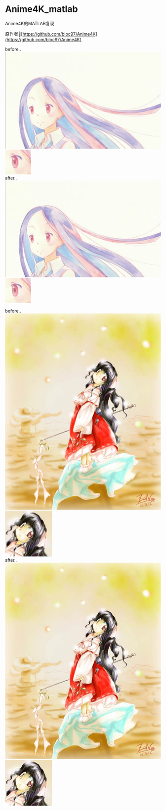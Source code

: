 # Anime4K_matlab

Anime4K的MATLAB复现

原作者🔗[https://github.com/bloc97/Anime4K](https://github.com/bloc97/Anime4K)

before..  
![1](https://github.com/Zzz1227/Anime4K_matlab/blob/master/images/test.jpg) 
![1-1](https://github.com/Zzz1227/Anime4K_matlab/blob/master/results/patch(nb)_test.jpg)  
after..  
![2](https://github.com/Zzz1227/Anime4K_matlab/blob/master/results/test_after.jpg) 
![2-1](https://github.com/Zzz1227/Anime4K_matlab/blob/master/results/patch(nb)_test_after.jpg)  

before..  
![3](https://github.com/Zzz1227/Anime4K_matlab/blob/master/images/TH.jpg) 
![3-1](https://github.com/Zzz1227/Anime4K_matlab/blob/master/results/patch(nb)_TH.jpg)  
after..  
![4](https://github.com/Zzz1227/Anime4K_matlab/blob/master/results/TH_after.jpg) 
![4-1](https://github.com/Zzz1227/Anime4K_matlab/blob/master/results/patch(nb)_TH_after.jpg)  
